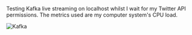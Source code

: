 Testing Kafka live streaming on localhost whilst I wait for my Twitter API permissions. The metrics used are my computer system's CPU load. 

![Kafka](https://user-images.githubusercontent.com/57310445/146299749-c2917530-b2d9-44b9-8fb1-5c60450df548.gif)
